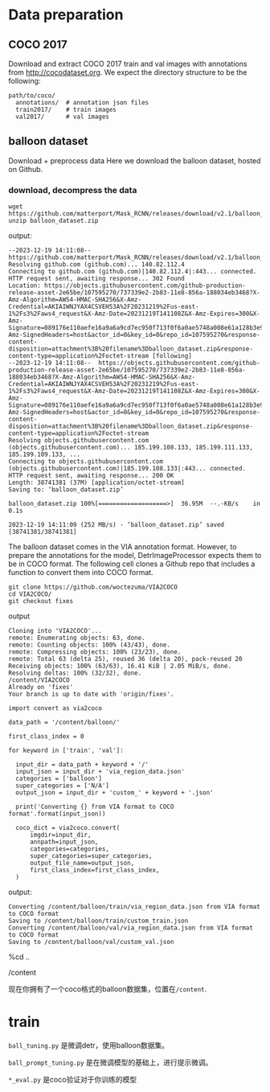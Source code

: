 # Data preparation
## COCO 2017
Download and extract COCO 2017 train and val images with annotations from http://cocodataset.org. We expect the directory structure to be the following:

```
path/to/coco/
  annotations/  # annotation json files
  train2017/    # train images
  val2017/      # val images
```

## balloon dataset
Download + preprocess data
Here we download the balloon dataset, hosted on Github.


### download, decompress the data
```
wget https://github.com/matterport/Mask_RCNN/releases/download/v2.1/balloon_dataset.zip
unzip balloon_dataset.zip
```
output:
```
--2023-12-19 14:11:08--  https://github.com/matterport/Mask_RCNN/releases/download/v2.1/balloon_dataset.zip
Resolving github.com (github.com)... 140.82.112.4
Connecting to github.com (github.com)|140.82.112.4|:443... connected.
HTTP request sent, awaiting response... 302 Found
Location: https://objects.githubusercontent.com/github-production-release-asset-2e65be/107595270/737339e2-2b83-11e8-856a-188034eb3468?X-Amz-Algorithm=AWS4-HMAC-SHA256&X-Amz-Credential=AKIAIWNJYAX4CSVEH53A%2F20231219%2Fus-east-1%2Fs3%2Faws4_request&X-Amz-Date=20231219T141108Z&X-Amz-Expires=300&X-Amz-Signature=089176e110aefe16a9a6a9cd7ec950f713f0f6a0ae5748a008e61a128b3e9fa1&X-Amz-SignedHeaders=host&actor_id=0&key_id=0&repo_id=107595270&response-content-disposition=attachment%3B%20filename%3Dballoon_dataset.zip&response-content-type=application%2Foctet-stream [following]
--2023-12-19 14:11:08--  https://objects.githubusercontent.com/github-production-release-asset-2e65be/107595270/737339e2-2b83-11e8-856a-188034eb3468?X-Amz-Algorithm=AWS4-HMAC-SHA256&X-Amz-Credential=AKIAIWNJYAX4CSVEH53A%2F20231219%2Fus-east-1%2Fs3%2Faws4_request&X-Amz-Date=20231219T141108Z&X-Amz-Expires=300&X-Amz-Signature=089176e110aefe16a9a6a9cd7ec950f713f0f6a0ae5748a008e61a128b3e9fa1&X-Amz-SignedHeaders=host&actor_id=0&key_id=0&repo_id=107595270&response-content-disposition=attachment%3B%20filename%3Dballoon_dataset.zip&response-content-type=application%2Foctet-stream
Resolving objects.githubusercontent.com (objects.githubusercontent.com)... 185.199.108.133, 185.199.111.133, 185.199.109.133, ...
Connecting to objects.githubusercontent.com (objects.githubusercontent.com)|185.199.108.133|:443... connected.
HTTP request sent, awaiting response... 200 OK
Length: 38741381 (37M) [application/octet-stream]
Saving to: ‘balloon_dataset.zip’

balloon_dataset.zip 100%[===================>]  36.95M  --.-KB/s    in 0.1s    

2023-12-19 14:11:09 (252 MB/s) - ‘balloon_dataset.zip’ saved [38741381/38741381]
```
The balloon dataset comes in the VIA annotation format. However, to prepare the annotations for the model, DetrImageProcessor expects them to be in COCO format. The following cell clones a Github repo that includes a function to convert them into COCO format.

```
git clone https://github.com/woctezuma/VIA2COCO
cd VIA2COCO/
git checkout fixes
```
output
```
Cloning into 'VIA2COCO'...
remote: Enumerating objects: 63, done.
remote: Counting objects: 100% (43/43), done.
remote: Compressing objects: 100% (23/23), done.
remote: Total 63 (delta 25), reused 36 (delta 20), pack-reused 20
Receiving objects: 100% (63/63), 16.41 KiB | 2.05 MiB/s, done.
Resolving deltas: 100% (32/32), done.
/content/VIA2COCO
Already on 'fixes'
Your branch is up to date with 'origin/fixes'.
```
```
import convert as via2coco

data_path = '/content/balloon/'

first_class_index = 0

for keyword in ['train', 'val']:

  input_dir = data_path + keyword + '/'
  input_json = input_dir + 'via_region_data.json'
  categories = ['balloon']
  super_categories = ['N/A']
  output_json = input_dir + 'custom_' + keyword + '.json'

  print('Converting {} from VIA format to COCO format'.format(input_json))

  coco_dict = via2coco.convert(
      imgdir=input_dir,
      annpath=input_json,
      categories=categories,
      super_categories=super_categories,
      output_file_name=output_json,
      first_class_index=first_class_index,
  )
```
output:
```    
Converting /content/balloon/train/via_region_data.json from VIA format to COCO format
Saving to /content/balloon/train/custom_train.json
Converting /content/balloon/val/via_region_data.json from VIA format to COCO format
Saving to /content/balloon/val/custom_val.json
```
%cd ..

/content

现在你拥有了一个coco格式的balloon数据集，位置在`/content`.

# train

`ball_tuning.py` 是微调detr，使用balloon数据集。

`ball_prompt_tuning.py` 是在微调模型的基础上，进行提示微调。

`*_eval.py` 是coco验证对于你训练的模型